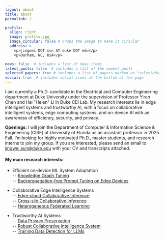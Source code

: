 ```yaml
---
layout: about
title: about
permalink: /

profile:
  align: right
  image: profile.jpg
  image_circular: false # crops the image to make it circular
  address: >
    <p>jingwei DOT sun AT duke DOT edu</p>
    <p>Durham, NC, USA</p>

news: false  # includes a list of news items
latest_posts: false  # includes a list of the newest posts
selected_papers: true # includes a list of papers marked as "selected={true}"
social: true  # includes social icons at the bottom of the page
---
```


I am currently a Ph.D. candidate in the Electrical and Computer Engineering department at Duke University under the supervision of Professor Yiran Chen and Hai "Helen" Li in Duke CEI Lab. My research interests lie in edge intelligent systems and trustworthy AI, with a focus on collaborative intelligent systems, edge computing systems, and on-device AI with an awareness of efficiency, security, and privacy.

**Openings:** I will join the Department of Computer & Information Science & Engineering (CISE) at University of Florida as an assistant professor in 2025 Fall. I’m looking for highly motivated Ph.D., master students, and research interns to join my group. If you are interested, please send an email to jingwei.sun@duke.edu with your CV and transcripts attached.


#### My main research interests:

* Efficient on-device ML System Adaptation  
  -- [Knowledge Graph Tuning](https://arxiv.org/abs/2405.19686)  
  -- [Backpropagation-free Prompt Tuning on Edge Devices](https://jingwei-sun.com/FedBPT/)  

* Collaborative Edge Intelligence Systems  
  -- [Edge-cloud Collaborative Inference](https://openreview.net/pdf?id=tdZLKY9usl)  
  -- [Cross-silo Collaborative Inference](https://openaccess.thecvf.com/content/ICCV2023/papers/Sun_Communication-Efficient_Vertical_Federated_Learning_with_Limited_Overlapping_Samples_ICCV_2023_paper.pdf)  
  -- [Heterogeneous Federated Learning](https://dl.acm.org/doi/abs/10.1145/3560905.3568538)  

* Trustworthy AI Systems  
  -- [Data Privacy Preservation](https://openaccess.thecvf.com/content/CVPR2021/papers/Sun_Soteria_Provable_Defense_Against_Privacy_Leakage_in_Federated_Learning_From_CVPR_2021_paper.pdf)  
  -- [Robust Collaborative Intelligence System](https://proceedings.neurips.cc/paper_files/paper/2021/file/692baebec3bb4b53d7ebc3b9fabac31b-Paper.pdf)  
  -- [Training Data Detection for LLMs](https://zjysteven.github.io/mink-plus-plus/)  
